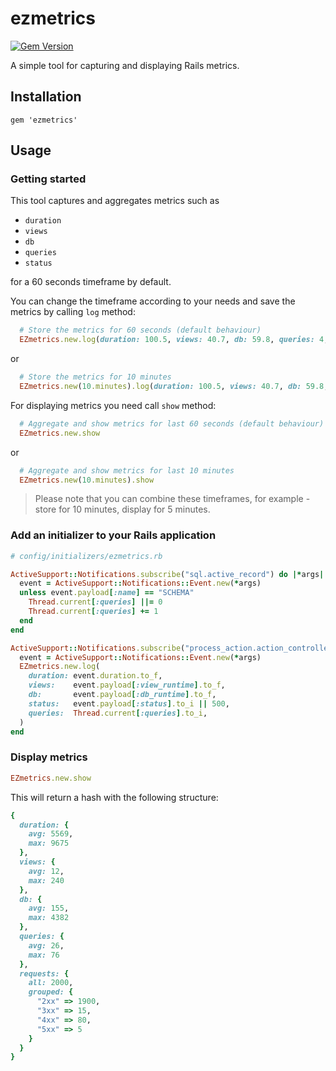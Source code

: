 # ezmetrics

[![Gem Version](https://badge.fury.io/rb/ezmetrics.svg)](https://badge.fury.io/rb/ezmetrics)

A simple tool for capturing and displaying Rails metrics.


## Installation

```
gem 'ezmetrics'
```

## Usage

### Getting started

This tool captures and aggregates metrics such as
- `duration`
- `views`
- `db`
- `queries`
- `status`

for a 60 seconds timeframe by default.

You can change the timeframe according to your needs and save the metrics by calling `log` method:

```ruby
  # Store the metrics for 60 seconds (default behaviour)
  EZmetrics.new.log(duration: 100.5, views: 40.7, db: 59.8, queries: 4, status: 200)
```
or

```ruby
  # Store the metrics for 10 minutes
  EZmetrics.new(10.minutes).log(duration: 100.5, views: 40.7, db: 59.8, queries: 4, status: 200)
```

For displaying metrics you need call `show` method:

```ruby
  # Aggregate and show metrics for last 60 seconds (default behaviour)
  EZmetrics.new.show
```

or

```ruby
  # Aggregate and show metrics for last 10 minutes
  EZmetrics.new(10.minutes).show
```

> Please note that you can combine these timeframes, for example - store for 10 minutes, display for 5 minutes.


### Add an initializer to your Rails application

```ruby
# config/initializers/ezmetrics.rb

ActiveSupport::Notifications.subscribe("sql.active_record") do |*args|
  event = ActiveSupport::Notifications::Event.new(*args)
  unless event.payload[:name] == "SCHEMA"
    Thread.current[:queries] ||= 0
    Thread.current[:queries] += 1
  end
end

ActiveSupport::Notifications.subscribe("process_action.action_controller") do |*args|
  event = ActiveSupport::Notifications::Event.new(*args)
  EZmetrics.new.log(
    duration: event.duration.to_f,
    views:    event.payload[:view_runtime].to_f,
    db:       event.payload[:db_runtime].to_f,
    status:   event.payload[:status].to_i || 500,
    queries:  Thread.current[:queries].to_i,
  )
end
```

### Display metrics

```ruby
EZmetrics.new.show
```

This will return a hash with the following structure:

```ruby
{
  duration: {
    avg: 5569,
    max: 9675
  },
  views: {
    avg: 12,
    max: 240
  },
  db: {
    avg: 155,
    max: 4382
  },
  queries: {
    avg: 26,
    max: 76
  },
  requests: {
    all: 2000,
    grouped: {
      "2xx" => 1900,
      "3xx" => 15,
      "4xx" => 80,
      "5xx" => 5
    }
  }
}
```

